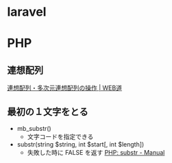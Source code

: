 # laravel

# PHP
## 連想配列
[連想配列・多次元連想配列の操作 | WEB道](http://web-dou.com/php/array2.html)

## 最初の１文字をとる
- mb_substr()
  - 文字コードを指定できる
- substr(string $string, int $start[, int $length])
  - 失敗した時に FALSE を返す
[PHP: substr - Manual](https://www.php.net/manual/ja/function.substr.php)

